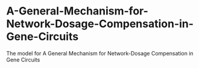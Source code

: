 # A-General-Mechanism-for-Network-Dosage-Compensation-in-Gene-Circuits
The model for A General Mechanism for Network-Dosage Compensation in Gene Circuits
